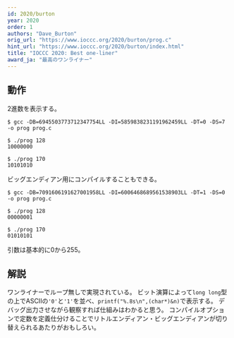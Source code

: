 ```yaml
---
id: 2020/burton
year: 2020
order: 1
authors: "Dave_Burton"
orig_url: "https://www.ioccc.org/2020/burton/prog.c"
hint_url: "https://www.ioccc.org/2020/burton/index.html"
title: "IOCCC 2020: Best one-liner"
award_ja: "最高のワンライナー"
---
```


## 動作

2進数を表示する。

```
$ gcc -DB=6945503773712347754LL -DI=5859838231191962459LL -DT=0 -DS=7 -o prog prog.c

$ ./prog 128
10000000

$ ./prog 170
10101010
```

ビッグエンディアン用にコンパイルすることもできる。

```
$ gcc -DB=7091606191627001958LL -DI=6006468689561538903LL -DT=1 -DS=0 -o prog prog.c

$ ./prog 128
00000001

$ ./prog 170
01010101
```

引数は基本的に0から255。

## 解説

ワンライナーでループ無しで実現されている。
ビット演算によって`long long`型の上でASCIIの`'0'`と`'1'`を並べ、`printf("%.8s\n",(char*)&n)`で表示する。
デバッグ出力させながら観察すれば仕組みはわかると思う。
コンパイルオプションで定数を定義仕分けることでリトルエンディアン・ビッグエンディアンが切り替えられるあたりがおもしろい。
